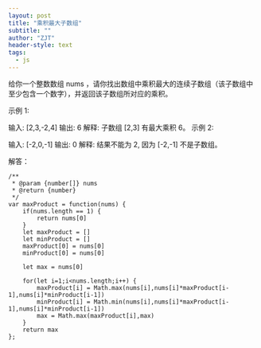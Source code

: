 ```yaml
---
layout: post
title: "乘积最大子数组"
subtitle: ""
author: "ZJT"
header-style: text
tags:
  - js
---
```


给你一个整数数组 nums ，请你找出数组中乘积最大的连续子数组（该子数组中至少包含一个数字），并返回该子数组所对应的乘积。

示例 1:

输入: [2,3,-2,4]
输出: 6
解释: 子数组 [2,3] 有最大乘积 6。
示例 2:

输入: [-2,0,-1]
输出: 0
解释: 结果不能为 2, 因为 [-2,-1] 不是子数组。

解答：
```
/**
 * @param {number[]} nums
 * @return {number}
 */
var maxProduct = function(nums) {
    if(nums.length == 1) {
        return nums[0]
    }
    let maxProduct = []
    let minProduct = []
    maxProduct[0] = nums[0]
    minProduct[0] = nums[0]

    let max = nums[0]

    for(let i=1;i<nums.length;i++) {
        maxProduct[i] = Math.max(nums[i],nums[i]*maxProduct[i-1],nums[i]*minProduct[i-1])
        minProduct[i] = Math.min(nums[i],nums[i]*maxProduct[i-1],nums[i]*minProduct[i-1])
        max = Math.max(maxProduct[i],max)
    }
    return max
};
```



